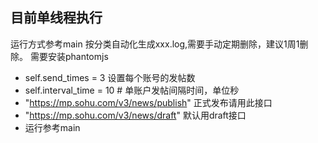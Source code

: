 ## 目前单线程执行

运行方式参考main
按分类自动化生成xxx.log,需要手动定期删除，建议1周1删除。
需要安装phantomjs

- self.send_times = 3   设置每个账号的发帖数
- self.interval_time = 10   # 单账户发帖间隔时间，单位秒
- "https://mp.sohu.com/v3/news/publish"   正式发布请用此接口
- "https://mp.sohu.com/v3/news/draft"   默认用draft接口
- 运行参考main